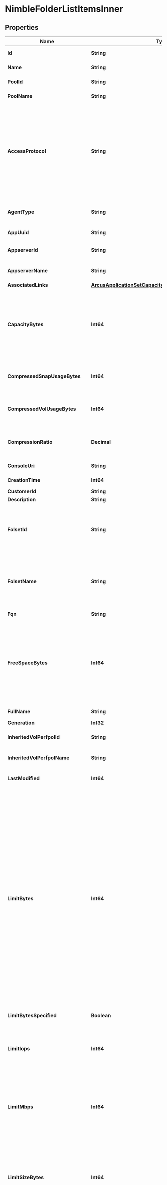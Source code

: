 # NimbleFolderListItemsInner
## Properties

Name | Type | Description | Notes
------------ | ------------- | ------------- | -------------
**Id** | **String** | Identifier of the folder. &#x60;Filter&#x60; | [optional] 
**Name** | **String** | Name of the folder. &#x60;Filter, Sort&#x60; | [optional] 
**PoolId** | **String** | ID of the pool where the folder resides.&#x60;Filter, Sort&#x60; | [optional] 
**PoolName** | **String** | Name of the pool where the folder resides.&#x60;Filter, Sort&#x60; | [optional] 
**AccessProtocol** | **String** | Access protocol of the folder. This attribute is used by the VASA Provider to determine the access protocol of the bind request. If not specified in the creation request, it will be the access protocol supported by the group. If the group supports multiple protocols, the default will be Fibre Channel. This field is meaningful only to VVol folder. Possible values: &#39;iscsi&#39;, &#39;fc&#39;. | [optional] 
**AgentType** | **String** | External management agent type. Possible values: &#39;none&#39;, &#39;smis&#39;, &#39;vvol&#39;, &#39;openstack&#39;. | [optional] 
**AppUuid** | **String** | Application identifier of the folder. | [optional] 
**AppserverId** | **String** | Identifier of the application server associated with the folder. | [optional] 
**AppserverName** | **String** | Name of the application server associated with the folder. | [optional] 
**AssociatedLinks** | [**ArcusApplicationSetCapacityStatsAssociatedLinksInner[]**](ArcusApplicationSetCapacityStatsAssociatedLinksInner.md) | Associated Links Details | [optional] 
**CapacityBytes** | **Int64** | Capacity of the folder in bytes. If the folder&#39;s size has a usage limit, capacity_bytes will be the folder&#39;s usage limit. If the folder&#39;s size does not have a usage limit, capacity_bytes will be the pool&#39;s capacity. This field is meaningful only when the usage_valid attribute is true. | [optional] 
**CompressedSnapUsageBytes** | **Int64** | Compressed usage of snapshots in the folder. This field is meaningful only when the usage_valid attribute is true. | [optional] 
**CompressedVolUsageBytes** | **Int64** | Compressed usage of volumes in the folder. This field is meaningful only when the usage_valid attribute is true. | [optional] 
**CompressionRatio** | **Decimal** | Compression savings for the folder expressed as ratio. This field is meaningful only when the usage_valid attribute is true. | [optional] 
**ConsoleUri** | **String** | consoleUri for detailed storage object | [optional] 
**CreationTime** | **Int64** | Time when this folder was created. | [optional] 
**CustomerId** | **String** | customerId | [optional] 
**Description** | **String** | Text description of folder. | [optional] 
**FolsetId** | **String** | Identifier of the folder set associated with the folder. Only VVol folder can be associated with the folder set. The folder and the containing folder set must be associated with the same application server. | [optional] 
**FolsetName** | **String** | Name of the folder set associated with the folder. Only VVol folder can be associated with the folder set. The folder and the containing folder set must be associated with the same application server. | [optional] 
**Fqn** | **String** | Fully qualified name of folder in the pool. | [optional] 
**FreeSpaceBytes** | **Int64** | Free space in the folder in bytes. If the folder has a usage limit, free_space_bytes will be the folder&#39;s free space (the folder&#39;s usage limit minus the folder&#39;s space usage). If the folder does not have a usage limit, free_space_bytes will be the pool&#39;s free space. This field is meaningful only when the usage_valid attribute is true. | [optional] 
**FullName** | **String** | Fully qualified name of folder in the group. | [optional] 
**Generation** | **Int32** | generation | [optional] 
**InheritedVolPerfpolId** | **String** | Identifier of the default performance policy for a newly created volume. | [optional] 
**InheritedVolPerfpolName** | **String** | Name of the default performance policy for a newly created volume. | [optional] 
**LastModified** | **Int64** | Identifier of the default performance policy for a newly created volume. | [optional] 
**LimitBytes** | **Int64** | Folder limit size in bytes. By default, a folder (except SMIS and VVol types) does not have a limit. If limit_bytes is not specified when a folder is created, or if limit_bytes is set to the largest possible 64-bit signed integer (9223372036854775807), then the folder has no limit. Otherwise, a limit smaller than the capacity of the pool can be set. On output, if the folder has a limit, the limit_bytes_specified attribute will be true and limit_bytes will be the limit. If the folder does not have a limit, the limit_bytes_specified attribute will be false and limit_bytes will be interpreted based on the value of the usage_valid attribute. If the usage_valid attribute is true, limits_byte will be the capacity of the pool. Otherwise, limits_bytes is not meaningful and can be null. SMIS and VVol folders require a size limit. This attribute is superseded by limit_size_bytes. | [optional] 
**LimitBytesSpecified** | **Boolean** | Indicates whether the folder has a limit. | [optional] 
**LimitIops** | **Int64** | IOPS limit for this folder. If limit_iops is not specified when a folder is created, or if limit_iops is set to -1, then the folder has no IOPS limit. IOPS limit should be in range [256, 4294967294] or -1 for unlimited. | [optional] 
**LimitMbps** | **Int64** | Throughput limit for this folder in MB/s. If limit_mbps is not specified when a folder is created, or if limit_mbps is set to -1, then the folder has no throughput limit. MBPS limit should be in range [1, 4294967294] or -1 for unlimited. | [optional] 
**LimitSizeBytes** | **Int64** | Folder size limit in bytes. If limit_size_bytes is not specified when a folder is created, or if limit_size_bytes is set to -1, then the folder has no limit. Otherwise, a limit smaller than the capacity of the pool can be set. Folders with an agent_type of &#39;smis&#39; or &#39;vvol&#39; must have a size limit. | [optional] 
**NumSnapcolls** | **Int64** | Number of snapshot collections inside the folder. This attribute is deprecated and has no meaningful value. | [optional] 
**NumSnaps** | **Int64** | Number of snapshots inside the folder. This attribute is deprecated and has no meaningful value. | [optional] 
**OverdraftLimitPct** | **Int64** | Amount of space to consider as overdraft range for this folder as a percentage of folder used limit. Valid values are from 0% - 200%. This is the limit above the folder usage limit beyond which enforcement action(volume offline/non-writable) is issued. | [optional] 
**ProvisionedBytes** | **Int64** | Sum of provisioned size of volumes in the folder. | [optional] 
**ProvisionedLimitSizeBytes** | **Int64** | Limit on the provisioned size of volumes in a folder. If provisioned_limit_size_bytes is not specified when a folder is created, or if provisioned_limit_size_bytes is set to -1, then the folder has no provisioned size limit. | [optional] 
**ResourceUri** | **String** | Link to the object URI | [optional] 
**SearchName** | **String** | Name of folder used for object search. | [optional] 
**SnapCompressionRatio** | **Decimal** | Identifier of the default performance policy for a newly created volume. | [optional] 
**TenantId** | **String** | Tenant ID of the folder. This is used to determine what tenant context the folder belongs to. | [optional] 
**Type** | **String** | type | [optional] 
**UncompressedSnapUsageBytes** | **Int64** | Uncompressed usage of snapshots in the folder. This field is meaningful only when the usage_valid attribute is true. | [optional] 
**UncompressedVolUsageBytes** | **Int64** | Uncompressed usage of volumes in the folder. This field is meaningful only when the usage_valid attribute is true. | [optional] 
**UnusedReserveBytes** | **Int64** | Unused reserve of volumes in the folder in bytes. This field is meaningful only when the usage_valid attribute is true. | [optional] 
**UnusedSnapReserveBytes** | **Int64** | Unused reserve of snapshots of volumes in the folder in bytes. This field is meaningful only when the usage_valid attribute is true. | [optional] 
**UsageBytes** | **Int64** | Sum of mapped usage and snapshot uncompressed usage of volumes in the folder. | [optional] 
**UsageValid** | **Boolean** | Indicate whether the space usage attributes of folder are valid. | [optional] 
**VolCompressionRatio** | **Decimal** | Compression ratio of volumes in the folder. This field is meaningful only when the usage_valid attribute is true. | [optional] 
**VolumeList** | [**NimbleVolumeSummary[]**](NimbleVolumeSummary.md) | List of volumes contained by the folder. | [optional] 
**VolumeMappedBytes** | **Int64** | Sum of mapped usage of volumes in the folder. | [optional] 

## Examples

- Prepare the resource
```powershell
$NimbleFolderListItemsInner = Initialize-PSOpenAPIToolsNimbleFolderListItemsInner  -Id 2a0df0fe6f7dc7bb16000000000000000000004817 `
 -Name myobject-5 `
 -PoolId 2a0df0fe6f7dc7bb16000000000000000000004817 `
 -PoolName myobject-5 `
 -AccessProtocol iscsi `
 -AgentType openstack `
 -AppUuid 00000002000040008a259996ae869835 `
 -AppserverId null `
 -AppserverName null `
 -AssociatedLinks [{resourceUri&#x3D;/api/v1/storage-systems/device-type2/2a0df0fe6f7dc7bb16000000000000000000004817, type&#x3D;storage-systems}] `
 -CapacityBytes 244695092429 `
 -CompressedSnapUsageBytes 0 `
 -CompressedVolUsageBytes 0 `
 -CompressionRatio 1 `
 -ConsoleUri null `
 -CreationTime 1600169692 `
 -CustomerId string `
 -Description 99.9999% availability `
 -FolsetId null `
 -FolsetName null `
 -Fqn /path/to/folder `
 -FreeSpaceBytes 244695092429 `
 -FullName default:/folder1 `
 -Generation 0 `
 -InheritedVolPerfpolId 030a259996ae869835000000000000000000000001 `
 -InheritedVolPerfpolName default `
 -LastModified 1600169692 `
 -LimitBytes 244695092429 `
 -LimitBytesSpecified false `
 -LimitIops -1 `
 -LimitMbps -1 `
 -LimitSizeBytes -1 `
 -NumSnapcolls 0 `
 -NumSnaps 0 `
 -OverdraftLimitPct 0 `
 -ProvisionedBytes 0 `
 -ProvisionedLimitSizeBytes -1 `
 -ResourceUri /api/v1/storage-systems/device-type2/2a0df0fe6f7dc7bb16000000000000000000004817 `
 -SearchName vol:1 `
 -SnapCompressionRatio 1 `
 -TenantId 2f0a259996ae869835000000000000000000000002 `
 -Type string `
 -UncompressedSnapUsageBytes 0 `
 -UncompressedVolUsageBytes 0 `
 -UnusedReserveBytes 0 `
 -UnusedSnapReserveBytes 0 `
 -UsageBytes 0 `
 -UsageValid true `
 -VolCompressionRatio 1 `
 -VolumeList null `
 -VolumeMappedBytes 0
```

- Convert the resource to JSON
```powershell
$NimbleFolderListItemsInner | ConvertTo-JSON
```

[[Back to Model list]](../README.md#documentation-for-models) [[Back to API list]](../README.md#documentation-for-api-endpoints) [[Back to README]](../README.md)

